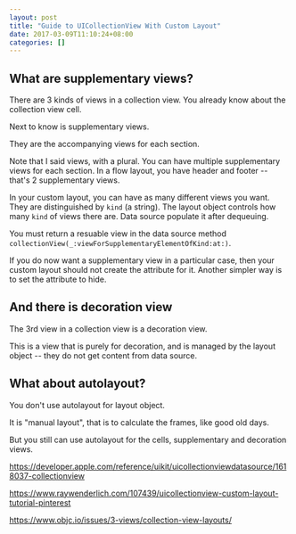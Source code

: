 ```yaml
---
layout: post
title: "Guide to UICollectionView With Custom Layout"
date: 2017-03-09T11:10:24+08:00
categories: []
---
```



## What are supplementary views?

There are 3 kinds of views in a collection view. You already know about the collection view cell.

Next to know is supplementary views.

They are the accompanying views for each section.

Note that I said views, with a plural. You can have multiple supplementary views for each section. In a flow layout, you have header and footer -- that's 2 supplementary views. 

In your custom layout, you can have as many different views you want. They are distinguished by `kind` (a string). The layout object controls how many `kind` of views there are. Data source populate it after dequeuing.

You must return a resuable view in the data source method `collectionView(_:viewForSupplementaryElementOfKind:at:)`. 

If you do now want a supplementary view in a particular case, then your custom layout should not create the attribute for it. Another simpler way is to set the attribute to hide.


## And there is decoration view

The 3rd view in a collection view is a decoration view.

This is a view that is purely for decoration, and is managed by the layout object -- they do not get content from data source.


## What about autolayout?

You don't use autolayout for layout object.

It is "manual layout", that is to calculate the frames, like good old days.

But you still can use autolayout for the cells, supplementary and decoration views.




https://developer.apple.com/reference/uikit/uicollectionviewdatasource/1618037-collectionview

https://www.raywenderlich.com/107439/uicollectionview-custom-layout-tutorial-pinterest

https://www.objc.io/issues/3-views/collection-view-layouts/